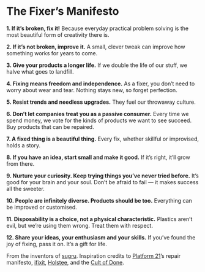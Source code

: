 ﻿The Fixer’s Manifesto
=====================

**1. If it’s broken, fix it!** Because everyday practical problem solving is the most beautiful form of creativity there is.

**2. If it’s not broken, improve it.** A small, clever tweak can improve how something works for years to come.

**3. Give your products a longer life.** If we double the life of our stuff, we halve what goes to landfill.

**4. Fixing means freedom and independence.** As a fixer, you don’t need to worry about wear and tear. Nothing stays new, so forget perfection.

**5. Resist trends and needless upgrades.** They fuel our throwaway culture.

**6. Don’t let companies treat you as a passive consumer.** Every time we spend money, we vote for the kinds of products we want to see succeed. Buy products that can be repaired.

**7. A fixed thing is a beautiful thing.** Every fix, whether skillful or improvised, holds a story.

**8. If you have an idea, start small and make it good.** If it’s right, it’ll grow from there.

**9. Nurture your curiosity. Keep trying things you’ve never tried before.** It’s good for your brain and your soul. Don’t be afraid to fail — it makes success all the sweeter.

**10. People are infinitely diverse. Products should be too.** Everything can be improved or customised.

**11. Disposability is a choice, not a physical characteristic.** Plastics aren’t evil, but we’re using them wrong. Treat them with respect.

**12. Share your ideas, your enthusiasm and your skills.** If you’ve found the joy of fixing, pass it on. It’s a gift for life.

From the inventors of [sugru](https://sugru.com).
Inspiration credits to [Platform 21](http://www.platform21.nl)’s repair manifesto, [ifixit](http://ifixit.com/), [Holstee](http://shop.holstee.com/pages/about), and the [Cult of Done](http://www.brepettis.com/blog/2009/3/3/the-cult-of-done-manifesto.html).
